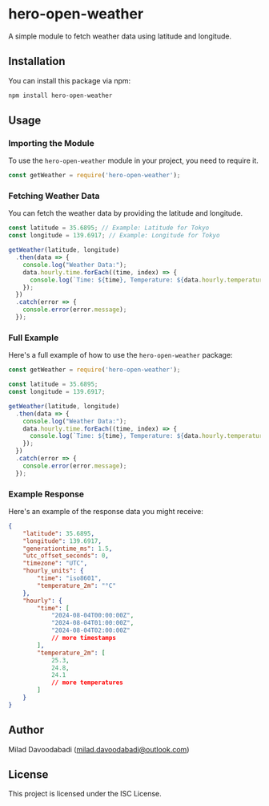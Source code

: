 
# hero-open-weather

A simple module to fetch weather data using latitude and longitude.

## Installation

You can install this package via npm:

```sh
npm install hero-open-weather
```

## Usage

### Importing the Module

To use the `hero-open-weather` module in your project, you need to require it.

```js
const getWeather = require('hero-open-weather');
```

### Fetching Weather Data

You can fetch the weather data by providing the latitude and longitude.

```js
const latitude = 35.6895; // Example: Latitude for Tokyo
const longitude = 139.6917; // Example: Longitude for Tokyo

getWeather(latitude, longitude)
  .then(data => {
    console.log("Weather Data:");
    data.hourly.time.forEach((time, index) => {
      console.log(`Time: ${time}, Temperature: ${data.hourly.temperature_2m[index]}°C`);
    });
  })
  .catch(error => {
    console.error(error.message);
  });
```

### Full Example

Here's a full example of how to use the `hero-open-weather` package:

```js
const getWeather = require('hero-open-weather');

const latitude = 35.6895;
const longitude = 139.6917;

getWeather(latitude, longitude)
  .then(data => {
    console.log("Weather Data:");
    data.hourly.time.forEach((time, index) => {
      console.log(`Time: ${time}, Temperature: ${data.hourly.temperature_2m[index]}°C`);
    });
  })
  .catch(error => {
    console.error(error.message);
  });
```

### Example Response

Here's an example of the response data you might receive:

```json
{
    "latitude": 35.6895,
    "longitude": 139.6917,
    "generationtime_ms": 1.5,
    "utc_offset_seconds": 0,
    "timezone": "UTC",
    "hourly_units": {
        "time": "iso8601",
        "temperature_2m": "°C"
    },
    "hourly": {
        "time": [
            "2024-08-04T00:00:00Z",
            "2024-08-04T01:00:00Z",
            "2024-08-04T02:00:00Z"
            // more timestamps
        ],
        "temperature_2m": [
            25.3,
            24.8,
            24.1
            // more temperatures
        ]
    }
}
```

## Author

Milad Davoodabadi (milad.davoodabadi@outlook.com)

## License

This project is licensed under the ISC License.
